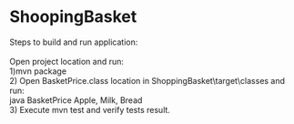 # ShoopingBasket

Steps to build and run application: <br />
<br />
Open project location and run:<br /> 
1)mvn package<br />
2) Open BasketPrice.class location in ShoppingBasket\target\classes and run: <br />
java BasketPrice Apple, Milk, Bread <br />
3) Execute mvn test and verify tests result.<br />



